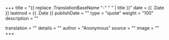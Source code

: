 +++
title        = "{{ replace .TranslationBaseName "-" " " | title }}"
date         = {{ .Date }}
lastmod      = {{ .Date }}
publishDate  = ""
type         = "quote"
weight       = "100"
description  = ""

translation  = ""
details      = ""
author       = "Anonymous"
source       = ""
image        = ""
+++
